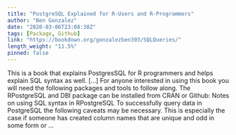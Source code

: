 ```yaml
---
title: "PostgreSQL Explained for R-Users and R-Programmers"
author: "Ben Gonzalez"
date: "2020-03-06T23:08:38Z"
tags: [Package, Github]
link: "https://bookdown.org/gonzalezben393/SQLQueries/"
length_weight: "11.5%"
pinned: false
---
```


This is a book that explains PostgresSQL for R programmers and helps explain SQL syntax as well. [...] For anyone interested in using this book you will need the following packages and tools to follow along. The RPostgreSQL and DBI package can be installed from CRAN or Github: Notes on using SQL syntax in RPostgreSQL To successfully query data in PostgreSQL the following caveats may be necessary. This is especially the case if someone has created column names that are unique and odd in some form or ...
